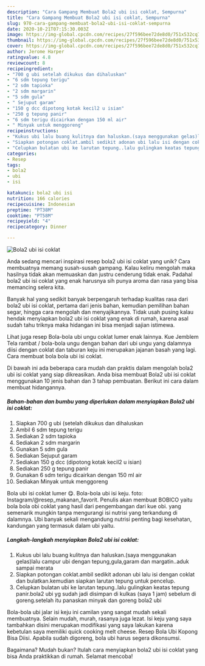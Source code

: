 ```yaml
---
description: "Cara Gampang Membuat Bola2 ubi isi coklat, Sempurna"
title: "Cara Gampang Membuat Bola2 ubi isi coklat, Sempurna"
slug: 970-cara-gampang-membuat-bola2-ubi-isi-coklat-sempurna
date: 2020-10-21T07:15:30.003Z
image: https://img-global.cpcdn.com/recipes/27f596bee72de8d0/751x532cq70/bola2-ubi-isi-coklat-foto-resep-utama.jpg
thumbnail: https://img-global.cpcdn.com/recipes/27f596bee72de8d0/751x532cq70/bola2-ubi-isi-coklat-foto-resep-utama.jpg
cover: https://img-global.cpcdn.com/recipes/27f596bee72de8d0/751x532cq70/bola2-ubi-isi-coklat-foto-resep-utama.jpg
author: Jerome Harper
ratingvalue: 4.8
reviewcount: 8
recipeingredient:
- "700 g ubi setelah dikukus dan dihaluskan"
- "6 sdm tepung terigu"
- "2 sdm tapioka"
- "2 sdm margarin"
- "5 sdm gula"
- " Sejuput garam"
- "150 g dcc dipotong kotak kecil2 u isian"
- "250 g tepung panir"
- "6 sdm terigu dicairkan dengan 150 ml air"
- " Minyak untuk menggoreng"
recipeinstructions:
- "Kukus ubi lalu buang kulitnya dan haluskan.(saya menggunakan gelas)lalu campur ubi dengan tepung,gula,garam dan margatin..aduk sampai merata"
- "Siapkan potongan coklat.ambil sedikit adonan ubi lalu isi dengan coklat dan bulatkan.kemudian siapkan larutan tepung untuk pencelup."
- "Celupkan bulatan ubi ke larutan tepung..lalu gulingkan keatas tepung panir.bola2 ubi yg sudah jadi disimpan di kulkas (saya 1 jam) sebelum di goreng.setelah itu panaskan minyak dan goreng bola2 ubi"
categories:
- Resep
tags:
- bola2
- ubi
- isi

katakunci: bola2 ubi isi 
nutrition: 166 calories
recipecuisine: Indonesian
preptime: "PT38M"
cooktime: "PT58M"
recipeyield: "4"
recipecategory: Dinner

---
```



![Bola2 ubi isi coklat](https://img-global.cpcdn.com/recipes/27f596bee72de8d0/751x532cq70/bola2-ubi-isi-coklat-foto-resep-utama.jpg)

Anda sedang mencari inspirasi resep bola2 ubi isi coklat yang unik? Cara membuatnya memang susah-susah gampang. Kalau keliru mengolah maka hasilnya tidak akan memuaskan dan justru cenderung tidak enak. Padahal bola2 ubi isi coklat yang enak harusnya sih punya aroma dan rasa yang bisa memancing selera kita.

Banyak hal yang sedikit banyak berpengaruh terhadap kualitas rasa dari bola2 ubi isi coklat, pertama dari jenis bahan, kemudian pemilihan bahan segar, hingga cara mengolah dan menyajikannya. Tidak usah pusing kalau hendak menyiapkan bola2 ubi isi coklat yang enak di rumah, karena asal sudah tahu triknya maka hidangan ini bisa menjadi sajian istimewa.

Lihat juga resep Bola-bola ubi ungu coklat lumer enak lainnya. Kue Jemblem Tela rambat / bola-bola ungu dengan bahan dari ubi ungu yang dalamnya diisi dengan coklat dan taburan keju ini merupakan jajanan basah yang lagi. Cara membuat bola bola ubi isi coklat.


Di bawah ini ada beberapa cara mudah dan praktis dalam mengolah bola2 ubi isi coklat yang siap dikreasikan. Anda bisa membuat Bola2 ubi isi coklat menggunakan 10 jenis bahan dan 3 tahap pembuatan. Berikut ini cara dalam membuat hidangannya.

<!--inarticleads1-->

##### Bahan-bahan dan bumbu yang diperlukan dalam menyiapkan Bola2 ubi isi coklat:

1. Siapkan 700 g ubi (setelah dikukus dan dihaluskan
1. Ambil 6 sdm tepung terigu
1. Sediakan 2 sdm tapioka
1. Sediakan 2 sdm margarin
1. Gunakan 5 sdm gula
1. Sediakan  Sejuput garam
1. Sediakan 150 g dcc (dipotong kotak kecil2 u isian)
1. Sediakan 250 g tepung panir
1. Gunakan 6 sdm terigu dicairkan dengan 150 ml air
1. Sediakan  Minyak untuk menggoreng


Bola ubi isi coklat lumer 😋. Bola-bola ubi isi keju. foto: Instagram/@resep_makanan_favorit. Penulis akan membuat BOBICO yaitu bola bola obi coklat yang hasil dari pengembangan dari kue obi. yang semenarik mungkin tanpa mengurangi isi nutrisi yang terkandung di dalamnya. Ubi banyak sekali mengandung nutrisi penting bagi kesehatan, kandungan yang termasuk dalam ubi yaitu. 

<!--inarticleads2-->

##### Langkah-langkah menyiapkan Bola2 ubi isi coklat:

1. Kukus ubi lalu buang kulitnya dan haluskan.(saya menggunakan gelas)lalu campur ubi dengan tepung,gula,garam dan margatin..aduk sampai merata
1. Siapkan potongan coklat.ambil sedikit adonan ubi lalu isi dengan coklat dan bulatkan.kemudian siapkan larutan tepung untuk pencelup.
1. Celupkan bulatan ubi ke larutan tepung..lalu gulingkan keatas tepung panir.bola2 ubi yg sudah jadi disimpan di kulkas (saya 1 jam) sebelum di goreng.setelah itu panaskan minyak dan goreng bola2 ubi


Bola-bola ubi jalar isi keju ini camilan yang sangat mudah sekali membuatnya. Selain mudah, murah, rasanya juga lezat. Isi keju yang saya tambahkan disini merupakan modifikasi yang saya lakukan karena kebetulan saya memiliki quick cooking melt cheese. Resep Bola Ubi Kopong Bisa Diisi. Apabila sudah digoreng, bola ubi harus segera dikonsumsi. 

Bagaimana? Mudah bukan? Itulah cara menyiapkan bola2 ubi isi coklat yang bisa Anda praktikkan di rumah. Selamat mencoba!
